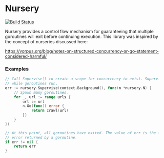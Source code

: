 # Nursery

[![Build Status](https://travis-ci.org/JamesOwenHall/nursery.svg?branch=master)](https://travis-ci.org/JamesOwenHall/nursery)

Nursery provides a control flow mechanism for guaranteeing that multiple goroutines will exit before continuing execution. This library was inspired by the concept of nurseries discussed here:

https://vorpus.org/blog/notes-on-structured-concurrency-or-go-statement-considered-harmful/

### Examples

```go
// Call Supervise() to create a scope for concurrency to exist. Supervise() will block
// while goroutines run.
err := nursery.Supervise(context.Background(), func(n *nursery.N) {
    // Spawn many goroutines.
    for _, url := range urls {
        url := url
        n.Go(func() error {
            return crawl(url)
        })
    }
})

// At this point, all goroutines have exited. The value of err is the first non-nil
// error returned by a goroutine.
if err != nil {
    return err
}
```
